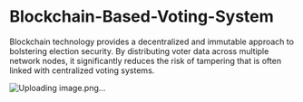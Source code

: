 # Blockchain-Based-Voting-System
Blockchain technology provides a decentralized and immutable approach to bolstering election security. By distributing voter data across multiple network nodes, it significantly reduces the risk of tampering that is often linked with centralized voting systems.

![Uploading image.png…]()

